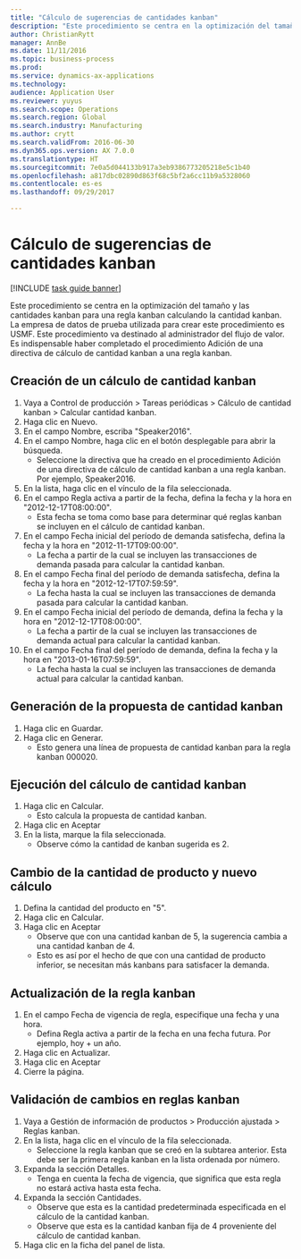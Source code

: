 ```yaml
--- 
title: "Cálculo de sugerencias de cantidades kanban"
description: "Este procedimiento se centra en la optimización del tamaño y las cantidades kanban para una regla kanban calculando la cantidad kanban."
author: ChristianRytt
manager: AnnBe
ms.date: 11/11/2016
ms.topic: business-process
ms.prod: 
ms.service: dynamics-ax-applications
ms.technology: 
audience: Application User
ms.reviewer: yuyus
ms.search.scope: Operations
ms.search.region: Global
ms.search.industry: Manufacturing
ms.author: crytt
ms.search.validFrom: 2016-06-30
ms.dyn365.ops.version: AX 7.0.0
ms.translationtype: HT
ms.sourcegitcommit: 7e0a5d044133b917a3eb9386773205218e5c1b40
ms.openlocfilehash: a817dbc02890d863f68c5bf2a6cc11b9a5328060
ms.contentlocale: es-es
ms.lasthandoff: 09/29/2017

---
```

# <a name="calculate-kanban-quantity-suggestions"></a>Cálculo de sugerencias de cantidades kanban

[!INCLUDE [task guide banner](../../includes/task-guide-banner.md)]

Este procedimiento se centra en la optimización del tamaño y las cantidades kanban para una regla kanban calculando la cantidad kanban. La empresa de datos de prueba utilizada para crear este procedimiento es USMF. Este procedimiento va destinado al administrador del flujo de valor. Es indispensable haber completado el procedimiento Adición de una directiva de cálculo de cantidad kanban a una regla kanban.


## <a name="create-a-kanban-quantity-calculation"></a>Creación de un cálculo de cantidad kanban
1. Vaya a Control de producción > Tareas periódicas > Cálculo de cantidad kanban > Calcular cantidad kanban.
2. Haga clic en Nuevo.
3. En el campo Nombre, escriba "Speaker2016".
4. En el campo Nombre, haga clic en el botón desplegable para abrir la búsqueda.
    * Seleccione la directiva que ha creado en el procedimiento Adición de una directiva de cálculo de cantidad kanban a una regla kanban. Por ejemplo, Speaker2016.  
5. En la lista, haga clic en el vínculo de la fila seleccionada.
6. En el campo Regla activa a partir de la fecha, defina la fecha y la hora en "2012-12-17T08:00:00".
    * Esta fecha se toma como base para determinar qué reglas kanban se incluyen en el cálculo de cantidad kanban.  
7. En el campo Fecha inicial del período de demanda satisfecha, defina la fecha y la hora en "2012-11-17T09:00:00".
    * La fecha a partir de la cual se incluyen las transacciones de demanda pasada para calcular la cantidad kanban.  
8. En el campo Fecha final del período de demanda satisfecha, defina la fecha y la hora en "2012-12-17T07:59:59".
    * La fecha hasta la cual se incluyen las transacciones de demanda pasada para calcular la cantidad kanban.  
9. En el campo Fecha inicial del período de demanda, defina la fecha y la hora en "2012-12-17T08:00:00".
    * La fecha a partir de la cual se incluyen las transacciones de demanda actual para calcular la cantidad kanban.  
10. En el campo Fecha final del período de demanda, defina la fecha y la hora en "2013-01-16T07:59:59".
    * La fecha hasta la cual se incluyen las transacciones de demanda actual para calcular la cantidad kanban.  

## <a name="generate-kanban-quantity-proposal"></a>Generación de la propuesta de cantidad kanban
1. Haga clic en Guardar.
2. Haga clic en Generar.
    * Esto genera una línea de propuesta de cantidad kanban para la regla kanban 000020.  

## <a name="run-kanban-quantity-calculation"></a>Ejecución del cálculo de cantidad kanban
1. Haga clic en Calcular.
    * Esto calcula la propuesta de cantidad kanban.  
2. Haga clic en Aceptar
3. En la lista, marque la fila seleccionada.
    * Observe cómo la cantidad de kanban sugerida es 2.  

## <a name="change-product-quantity-and-calculate-again"></a>Cambio de la cantidad de producto y nuevo cálculo
1. Defina la cantidad del producto en "5".
2. Haga clic en Calcular.
3. Haga clic en Aceptar
    * Observe que con una cantidad kanban de 5, la sugerencia cambia a una cantidad kanban de 4.  
    * Esto es así por el hecho de que con una cantidad de producto inferior, se necesitan más kanbans para satisfacer la demanda.  

## <a name="update-kanban-rule"></a>Actualización de la regla kanban
1. En el campo Fecha de vigencia de regla, especifique una fecha y una hora.
    * Defina Regla activa a partir de la fecha en una fecha futura. Por ejemplo, hoy + un año.  
2. Haga clic en Actualizar.
3. Haga clic en Aceptar
4. Cierre la página.

## <a name="validate-change-on-kanban-rule"></a>Validación de cambios en reglas kanban
1. Vaya a Gestión de información de productos > Producción ajustada > Reglas kanban.
2. En la lista, haga clic en el vínculo de la fila seleccionada.
    * Seleccione la regla kanban que se creó en la subtarea anterior. Esta debe ser la primera regla kanban en la lista ordenada por número.  
3. Expanda la sección Detalles.
    * Tenga en cuenta la fecha de vigencia, que significa que esta regla no estará activa hasta esta fecha.  
4. Expanda la sección Cantidades.
    * Observe que esta es la cantidad predeterminada especificada en el cálculo de la cantidad kanban.  
    * Observe que esta es la cantidad kanban fija de 4 proveniente del cálculo de cantidad kanban.  
5. Haga clic en la ficha del panel de lista.


